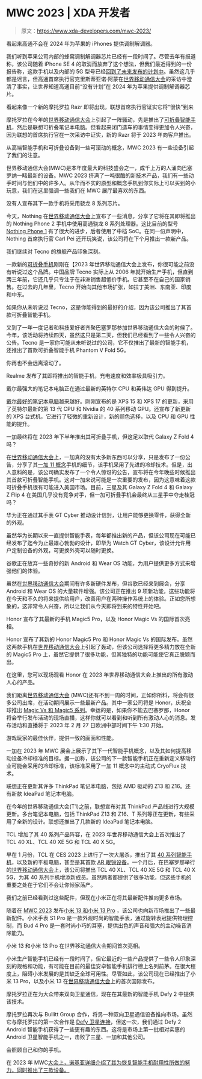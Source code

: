 # MWC 2023 | XDA 开发者

> 原文：<https://www.xda-developers.com/mwc-2023/>

[](/qualcomm-no-modems-iphone-16/)

看起来高通不会在 2024 年为苹果的 iPhones 提供调制解调器。

我们听到苹果公司内部的蜂窝调制解调器芯片已经有一段时间了。尽管去年有报道称，该公司随着 iPhone SE 4 的取消而放弃了这个想法，但我们最近得到的一份报告称，这款手机以及内部的 5G 型号已经[回到了未来发布的计划中](https://www.xda-developers.com/iphone-se-4-oled-rumor/)。虽然这几乎都是谣言，但高通首席执行官克里斯蒂亚诺·阿蒙在[世界移动通信大会](https://www.xda-developers.com/mwc-2023/)的采访中澄清了事实，让世界知道高通目前“没有计划”在 2024 年为苹果提供调制解调器芯片。

[](/motorola-confirms-new-razr-2023/)

看起来像一个新的摩托罗拉 Razr 即将出现，联想首席执行官证实它将“很快”到来

摩托罗拉在今年的[世界移动通信大会](https://www.xda-developers.com/mwc-2023/)上引起了一阵骚动，先是推出了[可折叠智能手机](https://www.xda-developers.com/motorola-rizr-rollable-mwc-2023/)，然后是联想可折叠笔记本电脑。但看起来闭门造车的事情变得更加令人兴奋，因为联想的首席执行官在一次采访中证实，新的 Razr 将于 2023 年向客户推出。

[](/best-of-mwc-2023/)

从高端智能手机和可折叠设备到一些可滚动的概念，MWC 2023 有一些设备引起了我们的注意。

世界移动通信大会(MWC)是本年度最大的科技盛会之一，成千上万的人涌向巴塞罗纳一睹最新的设备。MWC 2023 挤满了一吨很酷的新技术产品，我们有一些动手时间与他们中的许多人。从华而不实的原型和概念手机到你实际上可以买到的小玩意，我们在这里强调一些我们在 MWC 展厅最喜欢的东西。

[](/nothing-phone-2-snapdragon-8/)

没有人宣布其下一款手机将采用骁龙 8 系列芯片。

今天，Nothing 在[世界移动通信大会](https://www.xda-developers.com/mwc-2023/)上宣布了一些消息，分享了它将在其即将推出的 Nothing Phone 2 手机中使用高通骁龙 8 系列处理器。这比目前的型号 [Nothing Phone 1](https://www.xda-developers.com/nothing-phone-1-review/) 有了很大的进步，后者使用了中档 SoC。在同一份声明中，Nothing 首席执行官 Carl Pei 还开玩笑说，该公司将在下个月推出一款新产品。

[](/tecno-phantom-v-fold-hands-on/)

我们继续对 Tecno 的旗舰产品印象深刻。

一款新的[可折叠手机](https://www.xda-developers.com/best-foldable-phones/)刚刚在【2023 年世界移动通信大会上发布，你很可能之前没有听说过这个品牌。中国品牌 Tecno 实际上从 2006 年就开始生产手机，但直到两三年前，它还几乎只专注于在非洲销售超低价手机。它甚至不在自己的国家销售。在过去的几年里，Tecno 开始向其他市场扩张，如拉丁美洲、东南亚、印度和中东。

[](/tecno-phantom-v-fold-release/)

如果你从未听说过 Tecno，这是你能得到的最好的介绍，因为该公司推出了其首款可折叠智能手机。

又到了一年一度记者和科技爱好者齐聚巴塞罗那参加世界移动通信大会的时候了。今年，该活动将持续四天，虽然这只是第二天，但我们已经看到了一些令人兴奋的公告。Tecno 是一家你可能从未听说过的公司，它不仅推出了最新的智能手机，还推出了首款可折叠智能手机 Phantom V Fold 5G。

[](/realme-gt3-240w-charging-launch/)

你再也不会远离滚动了。

Realme 发布了其即将推出的智能手机，充电速度和效率极具吸引力。

[](/dell-refreshes-the-xps-17-and-xps-15/)

戴尔最强大的笔记本电脑正在通过最新的英特尔 CPU 和英伟达 GPU 得到提升。

[戴尔最好的笔记本电脑](https://www.xda-developers.com/best-dell-laptops/)越来越好。刚刚宣布的是 XPS 15 和 XPS 17 的更新，采用了英特尔最新的第 13 代 CPU 和 Nvidia 的 40 系列移动 GPU。还宣布了新更新的 XPS 台式机，它进行了轻微的重新设计，新的颜色选择，以及 CPU 和 GPU 性能的提升。

[](/oneplus-foldable-smartphone-announcement/)

一加最终将在 2023 年下半年推出其可折叠手机，但这足以取代 Galaxy Z Fold 4 吗？

在[世界移动通信大会](https://www.xda-developers.com/mwc-2023/)上，一加真的没有太多新东西可以分享，只是发布了一份公告，分享了其[一加 11 概念](https://www.xda-developers.com/oneplus-11-concept-active-cryoflux/)手机的细节，该手机采用了先进的冷却技术。但是，出人意料的是，该公司确实发布了一个令人惊讶的公告，宣布将在今年晚些时候推出其首款可折叠智能手机。这对一加来说可能是一次重要的发布，因为这意味着这款可折叠手机很有可能进入美国市场。目前，三星及其 Galaxy Z Fold 4 和 Galaxy Z Flip 4 在美国几乎没有竞争对手，但一加可折叠手机会最终从三星手中夺走桂冠吗？

[](/huawei-watch-gt-cyber-release/)

华为正在通过其手表 GT Cyber 推动设计信封，让用户能够更换零件，获得全新的外观。

虽然华为长期以来一直提供智能手表，每年都推出新的产品，但该公司现在可能已经发布了迄今为止最雄心勃勃的设计，即华为 Watch GT Cyber，该设计允许用户定制设备的外观，可更换外壳可以随时更换。

[](/google-android-wear-os-features-february-2023/)

谷歌正在放弃一些奇妙的新 Android 和 Wear OS 功能，为用户提供更多方式来增强他们的体验。

虽然在[世界移动通信大会](https://www.xda-developers.com/mwc-2023/)期间有许多新硬件发布，但谷歌已经来到展会，分享 Android 和 Wear OS 的大量软件增强。该公司正在推出 9 项新功能，这些功能将在今天和不久的将来提供给用户，改善用户在两种操作系统上的体验。正如您所想象的，这非常令人兴奋，所以让我们从今天即将到来的特性开始吧。

[](/honor-magic5-pro-release/)

Honor 宣布了其最新的手机 Magic5 Pro，以及 Honor Magic Vs 的国际首次亮相。

Honor 宣布了其新的 Honor Magic5 Pro 和 Honor Magic Vs 的国际发布。虽然这两款手机在[世界移动通信大会](https://www.xda-developers.com/mwc-2023/)上引起了轰动，但该公司选择将更多精力放在全新的 Magic5 Pro 上，虽然它提供了很多功能，但其独特的功能可能使它真正脱颖而出。

[](/honor-mwc-2023-launch/)

在这里，您可以现场观看 Honor 在 2023 年世界移动通信大会上推出的所有激动人心的产品。

我们距离[世界移动通信大会](https://www.xda-developers.com/mwc-2023/) (MWC)还有不到一周的时间，正如你所料，将会有很多公司出席，在活动期间展示一些最新产品。其中一家公司将是 Honor，庆祝全球推出 [Magic Vs 和 Magic5 系列](http://www.xda-developers.com/honor-magic-vs-magic5-series-mwc-2023/)。幸运的是，如果你不能去巴塞罗那，Honor 将会举行发布活动的现场直播，这样你就可以看到和听到所有激动人心的消息。发布活动和直播将于 2023 年 2 月 27 日欧洲中部时间下午 1:30 开始。

[](/oneplus-11-concept-active-cryoflux/)

游戏玩家的最佳伙伴，提供一致的画面和性能。

一加在 2023 年 MWC 展会上展示了其下一代智能手机概念，以及其如何提高移动设备冷却标准的目标。据一加称，该公司的下一款智能手机正在重新定义移动行业可能会采用的冷却标准，该标准采用了一加 11 概念中的主动式 CryoFlux 技术。

[](/lenovo-thinkpad-z13-z16-mwc-2023-announcements/)

联想正在更新其许多 ThinkPad 笔记本电脑，包括 AMD 驱动的 Z13 和 Z16。还有新款 IdeaPad 笔记本电脑。

在今年的世界移动通信大会(T1)之前，联想宣布对其 ThinkPad 产品线进行大规模更新。多台笔记本电脑，包括 ThinkPad Z13 和 Z16、T 系列等正在更新，有些采用了全新的设计。联想还推出了几款新的 IdeaPad 笔记本电脑。

[](/tcl-40-series-mwc-release/)

TCL 增加了其 40 系列产品阵容，在 2023 年世界移动通信大会上首次推出了 TCL 40 XL、TCL 40 XE 5G 和 TCL 40 X 5G。

早在 1 月份，TCL 在 CES 2023 上进行了一次大屠杀，推出了其 [40 系列智能手机](https://www.xda-developers.com/tcl-40-smartphones-nxtpaper-12-pro-announcement/)，以及新的平板电脑，甚至是其首款 [AR 眼镜设备](https://www.xda-developers.com/tcl-rayneo-x2-announcement/)。一个月后，在巴塞罗那举行的[世界移动通信大会](https://www.xda-developers.com/mwc-2023/)上，该公司将推出 TCL 40 XL、TCL 40 XE 5G 和 TCL 40 X 5G，为其 40 系列手机增添新成员。虽然两者都提供了很多功能，但这些手机的重要之处在于它们不会让你倾家荡产。

[](/xiaomi-watch-s1-pro-buds-4-pro-release/)

我们之前已经看到过这些配件，但现在小米正在将其最新配件推向更多市场。

随着在 [MWC 2023](https://www.xda-developers.com/mwc-2023/) 发布[小米 13 和小米 13 Pro](https://www.xda-developers.com/xiaomi-13-and-xiaomi-13-pro-release/) ，该公司也向新市场推出了一些最新配件。小米手表 S1 Pro 是一款外观时尚的智能手表，通过旋转表冠提供物理控制，而 Bud 4 Pro 是一套时尚小巧的耳塞，提供出色的声音和强大的主动噪音消除能力。

[](/xiaomi-13-and-xiaomi-13-pro-release/)

小米 13 和小米 13 Pro 在世界移动通信大会期间首次亮相。

小米生产智能手机已经有一段时间了，但它最近的一些产品提供了一些令人印象深刻的规格和功能，有可能在目前的最佳安卓智能手机排行榜上名列前茅。在很大程度上，阻碍小米发展的是其缺乏全球可用性。尽管如此，该公司现在已经推出了小米 13 Pro，以及小米 13 在[世界移动通信大会](https://www.xda-developers.com/mwc-2023/)上的首次国际发布。

[](/motorola-defy-2-release/)

摩托罗拉正在为大众带来双向卫星通信，现在在其最新的智能手机 Defy 2 中提供该技术。

摩托罗拉再次与 Bullitt Group 合作，将另一种双向卫星通信设备推向市场。虽然它与摩托罗拉的第一次合作是 [Defy 卫星连接](https://www.xda-developers.com/motorola-defy-satellite-link-release/)，但这一次，我们通过 Defy 2 Android 智能手机获得了一些更有趣的东西。这将是市场上第一批相对实惠的 Android 卫星智能手机之一，击败了三星、一加和其他公司。

[](/nokia-c-series-g-series-launch/)

会照顾自己和你的手机。

在 2023 年 MWC[大会上，诺基亚详细介绍了其为恢复智能手机耐用性所做的努力，同时推出了三款设备。](https://www.xda-developers.com/mwc-2023/)